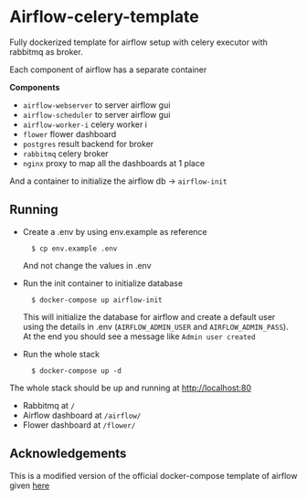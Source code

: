 # Airflow-celery-template

Fully dockerized template for airflow setup with celery executor with rabbitmq as broker.

Each component of airflow has a separate container

**Components**

- `airflow-webserver` to server airflow gui
- `airflow-scheduler` to server airflow gui
- `airflow-worker-i` celery worker i
- `flower` flower dashboard
- `postgres` result backend for broker
- `rabbitmq` celery broker
- `nginx` proxy to map all the dashboards at 1 place

And a container to initialize the airflow db -> `airflow-init`

## Running

- Create a .env by using env.example as reference
  ```
    $ cp env.example .env
  ```
  And not change the values in .env

- Run the init container to initialize database
  ```
    $ docker-compose up airflow-init
  ```
  This will initialize the database for airflow and create a default user using the details in
  .env (`AIRFLOW_ADMIN_USER` and `AIRFLOW_ADMIN_PASS`). At the end you should see a message like
  `Admin user created`

- Run the whole stack
  ```
    $ docker-compose up -d
  ```

The whole stack should be up and running at [http://localhost:80](http://localhost:80)

- Rabbitmq at `/`
- Airflow dashboard at `/airflow/`
- Flower dashboard at `/flower/`

## Acknowledgements

This is a modified version of the official docker-compose template of airflow
given [here](https://airflow.apache.org/docs/apache-airflow/stable/start/docker.html#:~:text=To%20deploy%20Airflow%20on%20Docker,yaml.&text=This%20file%20contains%20several%20service,once%20their%20dependencies%20are%20complete.)

